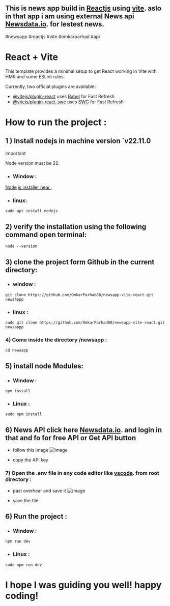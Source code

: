 ## This is news app build in <ins>Reactjs</ins> using [vite](https://vite.dev/). aslo in that app i am using external News api [Newsdata.io](https://newsdata.io/). for lestest news.
#newsapp #reactjs #vite #omkarparhad #api 

# React + Vite

This template provides a minimal setup to get React working in Vite with HMR and some ESLint rules.

Currently, two official plugins are available:

- [@vitejs/plugin-react](https://github.com/vitejs/vite-plugin-react/blob/main/packages/plugin-react/README.md) uses [Babel](https://babeljs.io/) for Fast Refresh
- [@vitejs/plugin-react-swc](https://github.com/vitejs/vite-plugin-react-swc) uses [SWC](https://swc.rs/) for Fast Refresh

 # How to run the project : 
 ## 1 ) Install nodejs in machine  version `v22.11.0

 > [!IMPORTANT]
> Node version must be 22.

 - ### Window :
 [Node js installer hear ](https://nodejs.org/en/download/prebuilt-installer).
- ### linux:
```
sudo apt install nodejs
```
## 2) verify the installation using the following command open terminal:

```
node --version
```
## 3) clone the project form Github in the current directory:
- ###  window :
```
git clone https://github.com/OmkarParhad88/newsapp-vite-react.git newsappp
```

- ### linux :
```
sudo git clone https://github.com/OmkarParhad88/newsapp-vite-react.git newsappp
```

### 4) Come inside the directory  /newsapp :
```
cd newsapp
```
## 5) install node Modules: 
- ### Window :
```
npm install
```

- ### Linux :
```
sudo npm install 
```

## 6) News API click here  [Newsdata.io](https://newsdata.io/). and login in that and fo for free API or Get API button

- follow this image 
![image](https://github.com/user-attachments/assets/2bc91641-6b80-47d2-ba9e-1b372a9c7647)

 - copy the API key 

### 7) Open the .env file in any code editor like [vscode](https://code.visualstudio.com/). from root directory :
 - past overhear and save it
   ![image](https://github.com/user-attachments/assets/e7cd5be3-c895-4f67-8a6b-fca57636c53a)

- save the file 

## 6) Run the project :
- ### Window :
```
npm run dev
```

- ### Linux :
```
sudo npm run dev
```

# I hope I was guiding you well! happy coding!
